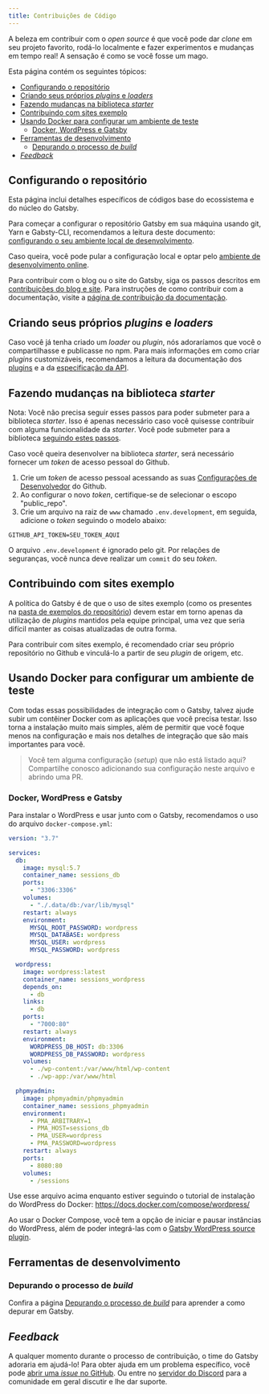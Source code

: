 ```yaml
---
title: Contribuições de Código
---
```


A beleza em contribuir com o _open source_ é que você pode dar _clone_ em seu projeto favorito, rodá-lo localmente e fazer experimentos e mudanças em tempo real! A sensação é como se você fosse um mago.

Esta página contém os seguintes tópicos:

- [Configurando o repositório](#configurando-o-reposit%c3%b3rio)
- [Criando seus próprios _plugins_ e _loaders_](#criando-seus-pr%c3%b3prios-plugins-e-loaders)
- [Fazendo mudanças na biblioteca _starter_](#fazendo-mudan%c3%a7as-na-biblioteca-starter)
- [Contribuindo com sites exemplo](#contribuindo-com-sites-exemplo)
- [Usando Docker para configurar um ambiente de teste](#usando-docker-para-configurar-um-ambiente-de-teste)
  - [Docker, WordPress e Gatsby](#docker-wordpress-e-gatsby)
- [Ferramentas de desenvolvimento](#ferramentas-de-desenvolvimento)
  - [Depurando o processo de _build_](#depurando-o-processo-de-build)
- [_Feedback_](#feedback)

## Configurando o repositório

Esta página inclui detalhes específicos de códigos base do ecossistema e do núcleo do Gatsby.

Para começar a configurar o repositório Gatsby em sua máquina usando git, Yarn e Gabsty-CLI,  recomendamos a leitura deste documento: [configurando o seu ambiente local de desenvolvimento](/contributing/setting-up-your-local-dev-environment/).


Caso queira, você pode pular a configuração local e optar pelo [ambiente de desenvolvimento online](/contributing/using-an-online-dev-environment/).

Para contribuir com o blog ou o site do Gatsby, siga os passos descritos em [contribuições do blog e site](/contributing/blog-and-website-contributions/). Para instruções de como contribuir com a documentação, visite a [página de contribuição da documentação](/contributing/docs-contributions/).

## Criando seus próprios _plugins_ e _loaders_

Caso você já tenha criado um _loader_ ou _plugin_, nós adoraríamos que você o compartilhasse e publicasse no npm. Para mais informações em como criar _plugins_ customizáveis, recomendamos a leitura da documentação dos [plugins](/docs/plugins/) e a da [especificação da API](/docs/api-specification/).

## Fazendo mudanças na biblioteca _starter_

Nota: Você não precisa seguir esses passos para poder submeter para a biblioteca _starter_. Isso é apenas necessário caso você quisesse contribuir com alguma funcionalidade da _starter_. Você pode submeter para a biblioteca [seguindo estes passos](/contributing/submit-to-starter-library/).

Caso você queira desenvolver na biblioteca _starter_, será necessário fornecer um _token_ de acesso pessoal do Github.

1. Crie um _token_ de acesso pessoal acessando as suas [Configurações de Desenvolvedor](https://github.com/settings/tokens) do Github.
2. Ao configurar o novo _token_, certifique-se de selecionar o escopo "public_repo".
3. Crie um arquivo na raiz de `www` chamado `.env.development`, em seguida, adicione o _token_ seguindo o modelo abaixo:

```text:title=.env.development
GITHUB_API_TOKEN=SEU_TOKEN_AQUI
```

O arquivo `.env.development` é ignorado pelo git. Por relações de seguranças, você nunca deve realizar um `commit` do seu _token_.

## Contribuindo com sites exemplo

A política do Gatsby é de que o uso de sites exemplo (como os presentes na [pasta de exemplos do repositório](https://github.com/gatsbyjs/gatsby/tree/master/examples)) devem estar em torno apenas da utilização de _plugins_ mantidos pela equipe principal, uma vez que seria difícil manter as coisas atualizadas de outra forma.

Para contribuir com sites exemplo, é recomendado criar seu próprio repositório no Github e vinculá-lo a partir de seu _plugin_ de origem, etc.

## Usando Docker para configurar um ambiente de teste

Com todas essas possibilidades de integração com o Gatsby, talvez ajude subir um contêiner Docker com as aplicações que você precisa testar. Isso torna a instalação muito mais simples, além de permitir que você foque menos na configuração e mais nos detalhes de integração que são mais importantes para você.

> Você tem alguma configuração (_setup_) que não está listado aqui? Compartilhe conosco adicionando sua configuração neste arquivo e abrindo uma PR.

### Docker, WordPress e Gatsby

Para instalar o WordPress e usar junto com o Gatsby, recomendamos o uso do arquivo `docker-compose.yml`:  

```yaml:title=docker-compose.yml
version: "3.7"

services:
  db:
    image: mysql:5.7
    container_name: sessions_db
    ports:
      - "3306:3306"
    volumes:
      - "./.data/db:/var/lib/mysql"
    restart: always
    environment:
      MYSQL_ROOT_PASSWORD: wordpress
      MYSQL_DATABASE: wordpress
      MYSQL_USER: wordpress
      MYSQL_PASSWORD: wordpress

  wordpress:
    image: wordpress:latest
    container_name: sessions_wordpress
    depends_on:
      - db
    links:
      - db
    ports:
      - "7000:80"
    restart: always
    environment:
      WORDPRESS_DB_HOST: db:3306
      WORDPRESS_DB_PASSWORD: wordpress
    volumes:
      - ./wp-content:/var/www/html/wp-content
      - ./wp-app:/var/www/html

  phpmyadmin:
    image: phpmyadmin/phpmyadmin
    container_name: sessions_phpmyadmin
    environment:
      - PMA_ARBITRARY=1
      - PMA_HOST=sessions_db
      - PMA_USER=wordpress
      - PMA_PASSWORD=wordpress
    restart: always
    ports:
      - 8080:80
    volumes:
      - /sessions
```

Use esse arquivo acima enquanto estiver seguindo o tutorial de instalação do WordPress do Docker: https://docs.docker.com/compose/wordpress/

Ao usar o Docker Compose, você tem a opção de iniciar e pausar instâncias do WordPress, além de poder integrá-las com o [Gatsby WordPress source plugin](/docs/sourcing-from-wordpress/).

## Ferramentas de desenvolvimento

### Depurando o processo de _build_

Confira a página [Depurando o processo de _build_](/docs/debugging-the-build-process/) para aprender a como depurar em Gatsby.

## _Feedback_

A qualquer momento durante o processo de contribuição, o time do Gatsby adoraria em ajudá-lo! Para obter ajuda em um problema específico, você pode [abrir uma _issue_ no GitHub](/contributing/how-to-file-an-issue/). Ou entre no [servidor do Discord](https://gatsby.dev/discord) para a comunidade em geral discutir e lhe dar suporte.
